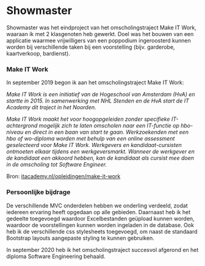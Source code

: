 # Showmaster

Showmaster was het eindproject van het omscholingstraject Make IT Work, waaraan ik met 2 klasgenoten heb gewerkt. Doel was het bouwen van een applicatie waarmee vrijwilligers van een poppodium ingeroosterd kunnen worden bij verschillende taken bij een voorstelling (bijv. garderobe, kaartverkoop, bardienst). 

### Make IT Work
In september 2019 begon ik aan het omscholingstraject Make IT Work:

*Make IT Work is een initiatief van de Hogeschool van Amsterdam (HvA) en startte in 2015. In samenwerking met NHL Stenden en de HvA start de IT Academy dit traject in het Noorden.*

*Make IT Work maakt het voor hoogopgeleiden zonder specifieke IT-achtergrond mogelijk zich te laten omscholen naar een IT-functie op hbo-niveau en direct in een baan van start te gaan. Werkzoekenden met een hbo of wo-diploma worden met behulp van een online assessment geselecteerd voor Make IT Work. Werkgevers en kandidaat-cursisten ontmoeten elkaar tijdens een werkgeversmarkt. Wanneer de werkgever en de kandidaat een akkoord hebben, kan de kandidaat als cursist mee doen in de omscholing tot Software Engineer.*

Bron: [itacademy.nl/opleidingen/make-it-work](https://www.itacademy.nl/opleidingen/make-it-work)

### Persoonlijke bijdrage
De verschillende MVC onderdelen hebben we onderling verdeeld, zodat iedereen ervaring heeft opgedaan op alle gebieden. 
Daarnaast heb ik het gedeelte toegevoegd waardoor Excelbestanden geüpload kunnen worden, waardoor de voorstellingen kunnen worden ingeladen in de database.
Ook heb ik de verschillende css stylesheets toegevoegd, om naast de standaard Bootstrap layouts aangepaste styling te kunnen gebruiken.


In september 2020 heb ik het omscholingstraject succesvol afgerond en het diploma Software Engineering behaald.
